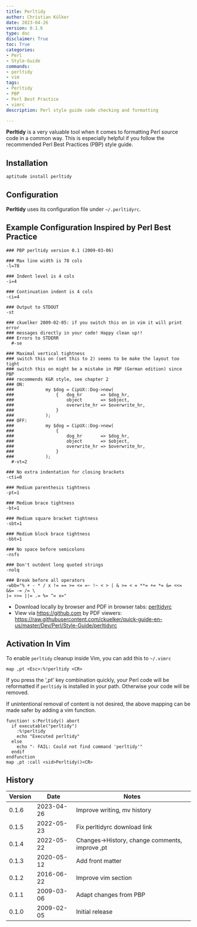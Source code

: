 ```yaml
---
title: Perltidy
author: Christian Külker
date: 2023-04-26
version: 0.1.6
type: doc
disclaimer: True
toc: True
categories:
- Perl
- Style-Guide
commands:
- perltidy
- vim
tags:
- Perltidy
- PBP
- Perl Best Practice
- vimrc
description: Perl style guide code checking and formatting

---
```


**Perltidy** is a very valuable tool when it comes to formatting Perl source
code in a common way. This is especially helpful if you follow the recommended
Perl Best Practices (PBP) style guide.

## Installation

```bash
aptitude install perltidy
```

## Configuration

__Perltidy__ uses its configuration file under `~/.perltidyrc`.

## Example Configuration Inspired by Perl Best Practice

```
### PBP perltidy version 0.1 (2009-03-06)

### Max line width is 78 cols
-l=78

### Indent level is 4 cols
-i=4

### Continuation indent is 4 cols
-ci=4

### Output to STDOUT
-st

### ckuelker 2009-02-05: if you switch this on in vim it will print error
### messages directly in your code! Happy clean up!!
### Errors to STDERR
  #-se

### Maximal vertical tightness
### switch this on (set this to 2) seems to be make the layout too tight
### switch this on might be a mistake in PBP (German edition) since PBP
### recommends K&R style, see chapter 2
### ON:
###            my $dog = CipUX::Dog->new(
###                {   dog_hr       => $dog_hr,
###                    object       => $object,
###                    overwrite_hr => $overwrite_hr,
###                }
###            );
### OFF:
###            my $dog = CipUX::Dog->new(
###                {
###                    dog_hr       => $dog_hr,
###                    object       => $object,
###                    overwrite_hr => $overwrite_hr,
###                }
###            );
  #-vt=2

### No extra indentation for closing brackets
-cti=0

### Medium parenthesis tightness
-pt=1

### Medium brace tightness
-bt=1

### Medium square bracket tightness
-sbt=1

### Medium block brace tightness
-bbt=1

### No space before semicolons
-nsfs

### Don't outdent long quoted strings
-nolq

### Break before all operators
-wbb="% + - * / x != == >= <= =~ !~ < > | & >= < = **= += *= &= <<= &&= -= /= \
|= >>= ||= .= %= ^= x="
```

- Download locally by browser and PDF in browser tabs: [perltidyrc](perltidyrc)
- View via <https://github.com> by PDF viewers:
  <https://raw.githubusercontent.com/ckuelker/quick-guide-en-us/master/Dev/Perl/Style-Guide/perltidyrc>

## Activation In Vim

To enable `perltidy` cleanup inside Vim, you can add this to `~/.vimrc`

```vim
map ,pt <Esc>:%!perltidy <CR>
```

If you press the ',pt' key combination quickly, your Perl code will be
reformatted if `perltidy` is installed in your path. Otherwise your code will
be removed.

If unintentional removal of content is not desired, the above mapping can be
made safer by adding a vim function.

```vim
function! s:Perltidy() abort
  if executable("perltidy")
    :%!perltidy
    echo "Executed perltidy"
  else
    echo "- FAIL: Could not find command 'perltidy'"
  endif
endfunction
map ,pt :call <sid>Perltidy()<CR>
```

## History

| Version | Date       | Notes                                                |
| ------- | ---------- | ---------------------------------------------------- |
| 0.1.6   | 2023-04-26 | Improve writing, mv history                          |
| 0.1.5   | 2022-05-23 | Fix perltidyrc download link                         |
| 0.1.4   | 2022-05-22 | Changes->History, change comments, improve ,pt       |
| 0.1.3   | 2020-05-12 | Add front matter                                     |
| 0.1.2   | 2016-06-22 | Improve vim section                                  |
| 0.1.1   | 2009-03-06 | Adapt changes from PBP                               |
| 0.1.0   | 2009-02-05 | Initial release                                      |

